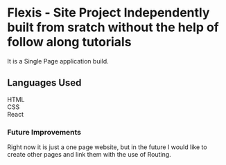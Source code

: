 # Flexis - Site Project Independently built from sratch without the help of follow along tutorials

It is a Single Page application build.

## Languages Used

HTML<br/>
CSS <br />
React <br/>

### Future Improvements

Right now it is just a one page website, but in the future I would like to create other pages and link them with the use of Routing.

